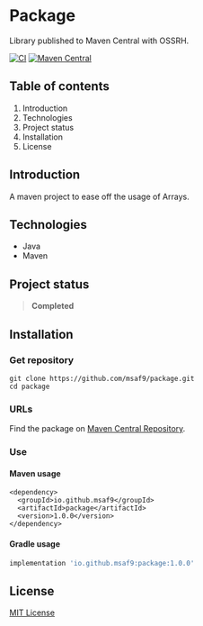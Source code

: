 # Package
Library published to Maven Central with OSSRH.

[![CI](https://github.com/msaf9/package/actions/workflows/main.yml/badge.svg)](https://github.com/msaf9/package/actions/workflows/main.yml)
[![Maven Central](https://maven-badges.herokuapp.com/maven-central/io.github.msaf9/package/badge.svg)](https://maven-badges.herokuapp.com/maven-central/io.github.msaf9/package)

## Table of contents
1. Introduction
2. Technologies
3. Project status
4. Installation
5. License

## Introduction
A maven project to ease off the usage of Arrays.

## Technologies
- Java
- Maven

## Project status
> **Completed**

## Installation
### Get repository
```git
git clone https://github.com/msaf9/package.git
cd package
```
### URLs
Find the package on [Maven Central Repository](https://search.maven.org/artifact/io.github.msaf9/package/1.0.0/jar).

### Use
#### Maven usage
```maven
<dependency>
  <groupId>io.github.msaf9</groupId>
  <artifactId>package</artifactId>
  <version>1.0.0</version>
</dependency>
```

#### Gradle usage
```gradle
implementation 'io.github.msaf9:package:1.0.0'
```

## License
[MIT License](LICENSE)
